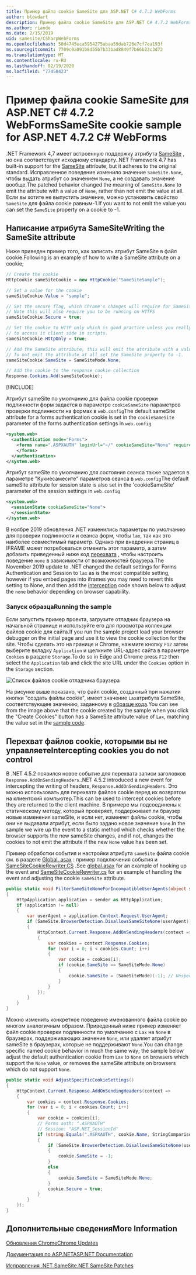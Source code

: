 ```yaml
---
title: Пример файла cookie SameSite для ASP.NET C# 4.7.2 WebForms
author: blowdart
description: Пример файла cookie SameSite для ASP.NET C# 4.7.2 WebForms
ms.author: riande
ms.date: 2/15/2019
uid: samesite/CSharpWebForms
ms.openlocfilehash: 50d4745eca5954275abaa59dab726e7cf7ea193f
ms.sourcegitcommit: 7709c0a091b8d55b7b33bad8849f7b66b23c3d72
ms.translationtype: MT
ms.contentlocale: ru-RU
ms.lasthandoff: 02/19/2020
ms.locfileid: "77458423"
---
```

# <a name="samesite-cookie-sample-for-aspnet-472-c-webforms"></a><span data-ttu-id="14c63-103">Пример файла cookie SameSite для ASP.NET C# 4.7.2 WebForms</span><span class="sxs-lookup"><span data-stu-id="14c63-103">SameSite cookie sample for ASP.NET 4.7.2 C# WebForms</span></span>

<span data-ttu-id="14c63-104">.NET Framework 4,7 имеет встроенную поддержку атрибута [SameSite](https://www.owasp.org/index.php/SameSite) , но она соответствует исходному стандарту.</span><span class="sxs-lookup"><span data-stu-id="14c63-104">.NET Framework 4.7 has built-in support for the [SameSite](https://www.owasp.org/index.php/SameSite) attribute, but it adheres to the original standard.</span></span>
<span data-ttu-id="14c63-105">Исправленное поведение изменило значение `SameSite.None`, чтобы выдать атрибут со значением `None`, а не создавать значение вообще.</span><span class="sxs-lookup"><span data-stu-id="14c63-105">The patched behavior changed the meaning of `SameSite.None` to emit the attribute with a value of `None`, rather than not emit the value at all.</span></span> <span data-ttu-id="14c63-106">Если вы хотите не выпустить значение, можно установить свойство `SameSite` для файла cookie равным-1.</span><span class="sxs-lookup"><span data-stu-id="14c63-106">If you want to not emit the value you can set the `SameSite` property on a cookie to -1.</span></span>

## <a name="sampleCode"></a><span data-ttu-id="14c63-107">Написание атрибута SameSite</span><span class="sxs-lookup"><span data-stu-id="14c63-107">Writing the SameSite attribute</span></span>

<span data-ttu-id="14c63-108">Ниже приведен пример того, как записать атрибут SameSite в файл cookie.</span><span class="sxs-lookup"><span data-stu-id="14c63-108">Following is an example of how to write a SameSite attribute on a cookie;</span></span>

```c#
// Create the cookie
HttpCookie sameSiteCookie = new HttpCookie("SameSiteSample");

// Set a value for the cookie
sameSiteCookie.Value = "sample";

// Set the secure flag, which Chrome's changes will require for SameSite none.
// Note this will also require you to be running on HTTPS
sameSiteCookie.Secure = true;

// Set the cookie to HTTP only which is good practice unless you really do need
// to access it client side in scripts.
sameSiteCookie.HttpOnly = true;

// Add the SameSite attribute, this will emit the attribute with a value of none.
// To not emit the attribute at all set the SameSite property to -1.
sameSiteCookie.SameSite = SameSiteMode.None;

// Add the cookie to the response cookie collection
Response.Cookies.Add(sameSiteCookie);
```

[!INCLUDE[](~/includes/MTcomments.md)]

<span data-ttu-id="14c63-109">Атрибут sameSite по умолчанию для файла cookie проверки подлинности форм задается в параметре `cookieSameSite` параметров проверки подлинности на формах в `web.config`</span><span class="sxs-lookup"><span data-stu-id="14c63-109">The default sameSite attribute for a forms authentication cookie is set in the `cookieSameSite` parameter of the forms authentication settings in `web.config`</span></span> 

```xml
<system.web>
  <authentication mode="Forms">
    <forms name=".ASPXAUTH" loginUrl="~/" cookieSameSite="None" requireSSL="true">
    </forms>
  </authentication>
</system.web>
```

<span data-ttu-id="14c63-110">Атрибут sameSite по умолчанию для состояния сеанса также задается в параметре "Кукиесамесите" параметров сеанса в `web.config`</span><span class="sxs-lookup"><span data-stu-id="14c63-110">The default sameSite attribute for session state is also set in the 'cookieSameSite' parameter of the session settings in `web.config`</span></span>

```xml
<system.web>
  <sessionState cookieSameSite="None">     
  </sessionState>
</system.web>
```

<span data-ttu-id="14c63-111">В ноябре 2019 обновления .NET изменились параметры по умолчанию для проверки подлинности и сеанса форм, чтобы `lax`, так как это наиболее совместимый параметр. Однако при внедрении страниц в IFRAME может потребоваться отменить этот параметр, а затем добавить приведенный ниже код [перехвата](#interception) , чтобы настроить поведение `none` в зависимости от возможностей браузера.</span><span class="sxs-lookup"><span data-stu-id="14c63-111">The November 2019 update to .NET changed the default settings for Forms Authentication and Session to `lax` as is the most compatible setting, however if you embed pages into iframes you may need to revert this setting to None, and then add the [interception](#interception) code shown below to adjust the `none` behavior depending on browser capability.</span></span>

### <a name="running-the-sample"></a><span data-ttu-id="14c63-112">Запуск образца</span><span class="sxs-lookup"><span data-stu-id="14c63-112">Running the sample</span></span>

<span data-ttu-id="14c63-113">Если запустить пример проекта, загрузите отладчик браузера на начальной странице и используйте его для просмотра коллекции файлов cookie для сайта.</span><span class="sxs-lookup"><span data-stu-id="14c63-113">If you run the sample project  load your browser debugger on the initial page and use it to view the cookie collection for the site.</span></span>
<span data-ttu-id="14c63-114">Чтобы сделать это на границе и Chrome, нажмите кнопку `F12` затем выберите вкладку `Application` и щелкните URL-адрес сайта в параметре `Cookies` в разделе `Storage`.</span><span class="sxs-lookup"><span data-stu-id="14c63-114">To do so in Edge and Chrome press `F12` then select the `Application` tab and click the site URL under the `Cookies` option in the `Storage` section.</span></span>

![Список файлов cookie отладчика браузера](sample/img/BrowserDebugger.png)

<span data-ttu-id="14c63-116">На рисунке выше показано, что файл cookie, созданный при нажатии кнопки "создать файлы cookie", имеет значение `Lax`атрибута SameSite, соответствующее значению, заданному в [образце кода](#sampleCode).</span><span class="sxs-lookup"><span data-stu-id="14c63-116">You can see from the image above that the cookie created by the sample when you click the "Create Cookies" button has a SameSite attribute value of `Lax`, matching the value set in the [sample code](#sampleCode).</span></span>

## <a name="interception"></a><span data-ttu-id="14c63-117">Перехват файлов cookie, которыми вы не управляете</span><span class="sxs-lookup"><span data-stu-id="14c63-117">Intercepting cookies you do not control</span></span>

<span data-ttu-id="14c63-118">В .NET 4.5.2 появился новое событие для перехвата записи заголовков `Response.AddOnSendingHeaders`.</span><span class="sxs-lookup"><span data-stu-id="14c63-118">.NET 4.5.2 introduced a new event for intercepting the writing of headers, `Response.AddOnSendingHeaders`.</span></span> <span data-ttu-id="14c63-119">Это можно использовать для перехвата файлов cookie перед их возвратом на клиентский компьютер.</span><span class="sxs-lookup"><span data-stu-id="14c63-119">This can be used to intercept cookies before they are returned to the client machine.</span></span> <span data-ttu-id="14c63-120">В примере мы подсоединены к статическому методу, который проверяет, поддерживает ли браузер новые изменения sameSite, и если нет, изменяет файлы cookie, чтобы они не выдавали атрибут, если было задано новое значение `None`.</span><span class="sxs-lookup"><span data-stu-id="14c63-120">In the sample we wire up the event to a static method which checks whether the browser supports the new sameSite changes, and if not, changes the cookies to not emit the attribute if the new `None` value has been set.</span></span>

<span data-ttu-id="14c63-121">Пример обработки события и настройки атрибута `sameSite` файла cookie см. в разделе [Global. asax](https://github.com/blowdart/AspNetSameSiteSamples/blob/master/AspNet472CSharpWebForms/Global.asax.cs) : пример подключения события и [SameSiteCookieRewriter.CS](https://github.com/blowdart/AspNetSameSiteSamples/blob/master/AspNet472CSharpWebForms/SameSiteCookieRewriter.cs) .</span><span class="sxs-lookup"><span data-stu-id="14c63-121">See [global.asax](https://github.com/blowdart/AspNetSameSiteSamples/blob/master/AspNet472CSharpWebForms/Global.asax.cs) for an example of hooking up the event and [SameSiteCookieRewriter.cs](https://github.com/blowdart/AspNetSameSiteSamples/blob/master/AspNet472CSharpWebForms/SameSiteCookieRewriter.cs) for an example of handling the event and adjusting the cookie `sameSite` attribute.</span></span>

```c#
public static void FilterSameSiteNoneForIncompatibleUserAgents(object sender)
{
    HttpApplication application = sender as HttpApplication;
    if (application != null)
    {
        var userAgent = application.Context.Request.UserAgent;
        if (SameSite.BrowserDetection.DisallowsSameSiteNone(userAgent))
        {
            HttpContext.Current.Response.AddOnSendingHeaders(context =>
            {
                var cookies = context.Response.Cookies;
                for (var i = 0; i < cookies.Count; i++)
                {
                    var cookie = cookies[i];
                    if (cookie.SameSite == SameSiteMode.None)
                    {
                        cookie.SameSite = (SameSiteMode)(-1); // Unspecified
                    }
                }
            });
        }
    }
}
```

<span data-ttu-id="14c63-122">Можно изменить конкретное поведение именованного файла cookie во многом аналогичным образом. Приведенный ниже пример изменяет файл cookie проверки подлинности по умолчанию с `Lax` на `None` в браузерах, поддерживающих значение `None`, или удаляет атрибут sameSite в браузерах, которые не поддерживают `None`.</span><span class="sxs-lookup"><span data-stu-id="14c63-122">You can change specific named cookie behavior in much the same way; the sample below adjust the default authentication cookie from `Lax` to `None` on browsers which support the `None` value, or removes the sameSite attribute on browsers which do not support `None`.</span></span>

```c#
public static void AdjustSpecificCookieSettings()
{
    HttpContext.Current.Response.AddOnSendingHeaders(context =>
    {
        var cookies = context.Response.Cookies;
        for (var i = 0; i < cookies.Count; i++)
        {
            var cookie = cookies[i]; 
            // Forms auth: ".ASPXAUTH"
            // Session: "ASP.NET_SessionId"
            if (string.Equals(".ASPXAUTH", cookie.Name, StringComparison.Ordinal))
            { 
                if (SameSite.BrowserDetection.DisallowsSameSiteNone(userAgent))
                {
                    cookie.SameSite = -1;
                }
                else
                {
                    cookie.SameSite = SameSiteMode.None;
                }
                cookie.Secure = true;
            }
        }
    });
}
```

## <a name="more-information"></a><span data-ttu-id="14c63-123">Дополнительные сведения</span><span class="sxs-lookup"><span data-stu-id="14c63-123">More Information</span></span>

[<span data-ttu-id="14c63-124">Обновления Chrome</span><span class="sxs-lookup"><span data-stu-id="14c63-124">Chrome Updates</span></span>](https://www.chromium.org/updates/same-site)

[<span data-ttu-id="14c63-125">Документация по ASP.NET</span><span class="sxs-lookup"><span data-stu-id="14c63-125">ASP.NET Documentation</span></span>](/aspnet/samesite/system-web-samesite)

[<span data-ttu-id="14c63-126">Исправления .NET SameSite</span><span class="sxs-lookup"><span data-stu-id="14c63-126">.NET SameSite Patches</span></span>](/aspnet/samesite/kbs-samesite)